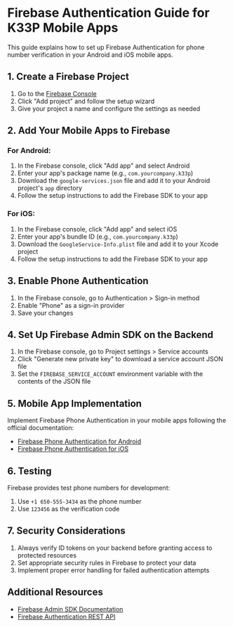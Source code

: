 # Firebase Authentication Guide for K33P Mobile Apps

This guide explains how to set up Firebase Authentication for phone number verification in your Android and iOS mobile apps.

## 1. Create a Firebase Project

1. Go to the [Firebase Console](https://console.firebase.google.com/)
2. Click "Add project" and follow the setup wizard
3. Give your project a name and configure the settings as needed

## 2. Add Your Mobile Apps to Firebase

### For Android:

1. In the Firebase console, click "Add app" and select Android
2. Enter your app's package name (e.g., `com.yourcompany.k33p`)
3. Download the `google-services.json` file and add it to your Android project's `app` directory
4. Follow the setup instructions to add the Firebase SDK to your app

### For iOS:

1. In the Firebase console, click "Add app" and select iOS
2. Enter your app's bundle ID (e.g., `com.yourcompany.k33p`)
3. Download the `GoogleService-Info.plist` file and add it to your Xcode project
4. Follow the setup instructions to add the Firebase SDK to your app

## 3. Enable Phone Authentication

1. In the Firebase console, go to Authentication > Sign-in method
2. Enable "Phone" as a sign-in provider
3. Save your changes

## 4. Set Up Firebase Admin SDK on the Backend

1. In the Firebase console, go to Project settings > Service accounts
2. Click "Generate new private key" to download a service account JSON file
3. Set the `FIREBASE_SERVICE_ACCOUNT` environment variable with the contents of the JSON file

## 5. Mobile App Implementation

Implement Firebase Phone Authentication in your mobile apps following the official documentation:

- [Firebase Phone Authentication for Android](https://firebase.google.com/docs/auth/android/phone-auth)
- [Firebase Phone Authentication for iOS](https://firebase.google.com/docs/auth/ios/phone-auth)

## 6. Testing

Firebase provides test phone numbers for development:

1. Use `+1 650-555-3434` as the phone number
2. Use `123456` as the verification code

## 7. Security Considerations

1. Always verify ID tokens on your backend before granting access to protected resources
2. Set appropriate security rules in Firebase to protect your data
3. Implement proper error handling for failed authentication attempts

## Additional Resources

- [Firebase Admin SDK Documentation](https://firebase.google.com/docs/admin/setup)
- [Firebase Authentication REST API](https://firebase.google.com/docs/reference/rest/auth)
